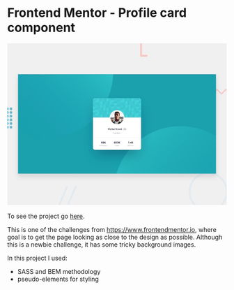 # Frontend Mentor - Profile card component

![Design preview for the Profile card component coding challenge](./design/desktop-preview.jpg)

To see the project go [here](https://profile-card-component.mbart13.vercel.app/).

This is one of the challenges from https://www.frontendmentor.io, where goal is to get the page looking as close to the design as possible.
Although this is a newbie challenge, it has some tricky background images.

In this project I used:
- SASS and BEM methodology
- pseudo-elements for styling
